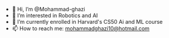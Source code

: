 - 👋 Hi, I’m @Mohammad-ghazi
- 👀 I’m interested in Robotics and AI
- 🌱 I’m currently enrolled in Harvard's CS50 Ai and ML course
- 📫 How to reach me: mohammadghazi10@hotmail.com

<!---
Mohammad-ghazi/Mohammad-ghazi is a ✨ special ✨ repository because its `README.md` (this file) appears on your GitHub profile.
You can click the Preview link to take a look at your changes.
--->
